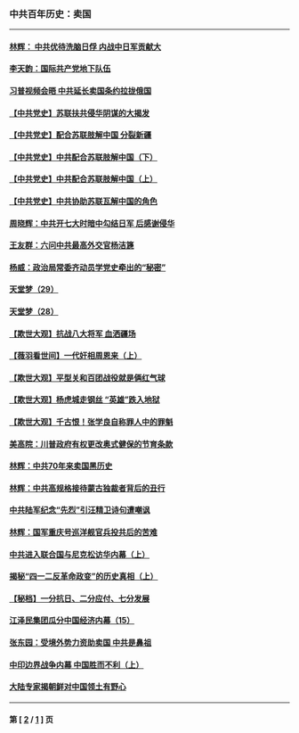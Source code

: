 ### 中共百年历史：卖国
---
#### [林辉： 中共优待洗脑日俘 内战中日军贡献大](../../pages/nf1176117/n13624644.md?02220430) 
#### [李天韵：国际共产党地下队伍](../../pages/nf1176117/n13611808.md?02220430) 
#### [习普视频会晤 中共延长卖国条约拉拢俄国](../../pages/nf1176117/n13060971.md?02220430) 
#### [【中共党史】苏联扶共侵华阴谋的大揭发](../../pages/nf1176117/n13056050.md?02220430) 
#### [【中共党史】配合苏联肢解中国 分裂新疆](../../pages/nf1176117/n13040700.md?02220430) 
#### [【中共党史】中共配合苏联肢解中国（下）](../../pages/nf1176117/n13035660.md?02220430) 
#### [【中共党史】中共配合苏联肢解中国（上）](../../pages/nf1176117/n13030262.md?02220430) 
#### [【中共党史】中共协助苏联瓦解中国的角色](../../pages/nf1176117/n13018109.md?02220430) 
#### [周晓辉：中共开七大时暗中勾结日军 后感谢侵华](../../pages/nf1176117/n12921960.md?02220430) 
#### [王友群：六问中共最高外交官杨洁篪](../../pages/nf1176117/n12836495.md?02220430) 
#### [杨威：政治局常委齐动员学党史牵出的“秘密”](../../pages/nf1176117/n12764642.md?02220430) 
#### [天堂梦（29）](../../pages/nf1176117/n12408465.md?02220430) 
#### [天堂梦（28）](../../pages/nf1176117/n12408309.md?02220430) 
#### [【欺世大观】抗战八大将军 血洒疆场](../../pages/nf1176117/n12357044.md?02220430) 
#### [【薇羽看世间】一代奸相周恩来（上）](../../pages/nf1176117/n12401109.md?02220430) 
#### [【欺世大观】平型关和百团战役就是俩红气球](../../pages/nf1176117/n12359157.md?02220430) 
#### [【欺世大观】杨虎城走钢丝 “英雄”跌入地狱](../../pages/nf1176117/n12358840.md?02220430) 
#### [【欺世大观】千古恨！张学良自称罪人中的罪魁](../../pages/nf1176117/n12358629.md?02220430) 
#### [美高院：川普政府有权更改奥式健保的节育条款](../../pages/nf1176117/n12242171.md?02220430) 
#### [林辉：中共70年来卖国黑历史](../../pages/nf1176117/n11552181.md?02220430) 
#### [林辉：中共高规格接待蒙古独裁者背后的丑行](../../pages/nf1176117/n11225005.md?02220430) 
#### [中共陆军纪念“先烈”引汪精卫诗句遭嘲讽](../../pages/nf1176117/n11153345.md?02220430) 
#### [林辉：国军重庆号巡洋舰官兵投共后的苦难](../../pages/nf1176117/n10997801.md?02220430) 
#### [中共进入联合国与尼克松访华内幕（上）](../../pages/nf1176117/n10138788.md?02220430) 
#### [揭秘“四一二反革命政变”的历史真相（上）](../../pages/nf1176117/n9996650.md?02220430) 
#### [【秘档】一分抗日、二分应付、七分发展](../../pages/nf1176117/n9331484.md?02220430) 
#### [江泽民集团瓜分中国经济内幕（15）](../../pages/nf1176117/n9268584.md?02220430) 
#### [张东园：受境外势力资助卖国 中共是鼻祖](../../pages/nf1176117/n9272480.md?02220430) 
#### [中印边界战争内幕 中国胜而不利（上）](../../pages/nf1176117/n9252458.md?02220430) 
#### [大陆专家揭朝鲜对中国领土有野心](../../pages/nf1176117/n9074056.md?02220430) 

---
#### 第 [ [2](./2.md?02220430) / [1](./1.md?02220430) ] 页
